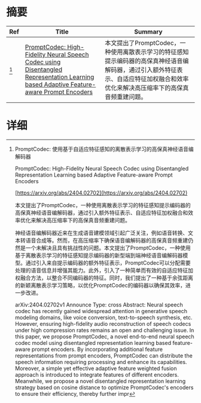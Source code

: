 # 摘要

| Ref | Title | Summary |
| --- | --- | --- |
| [^1] | [PromptCodec: High-Fidelity Neural Speech Codec using Disentangled Representation Learning based Adaptive Feature-aware Prompt Encoders](https://arxiv.org/abs/2404.02702) | 本文提出了PromptCodec，一种使用离散表示学习的特征感知提示编码器的高保真神经语音编解码器，通过引入额外特征表示、自适应特征加权融合和效率优化来解决高压缩率下的高保真音频重建问题。 |

# 详细

[^1]: PromptCodec: 使用基于自适应特征感知的离散表示学习的高保真神经语音编解码器

    PromptCodec: High-Fidelity Neural Speech Codec using Disentangled Representation Learning based Adaptive Feature-aware Prompt Encoders

    [https://arxiv.org/abs/2404.02702](https://arxiv.org/abs/2404.02702)

    本文提出了PromptCodec，一种使用离散表示学习的特征感知提示编码器的高保真神经语音编解码器，通过引入额外特征表示、自适应特征加权融合和效率优化来解决高压缩率下的高保真音频重建问题。

    

    神经语音编解码器近来在生成语音建模领域引起广泛关注，例如语音转换、文本转语音合成等。然而，在高压缩率下确保语音编解码器的高保真音频重建仍然是一个未解决且具有挑战性的问题。本文提出了PromptCodec，一种使用基于离散表示学习的特征感知提示编码器的新型端到端神经语音编解码器模型。通过引入来自提示编码器的额外特征表示，PromptCodec可以分配需要处理的语音信息并增强其能力。此外，引入了一种简单而有效的自适应特征加权融合方法，以整合不同编码器的特征。同时，我们提出了一种基于余弦距离的新颖离散表示学习策略，以优化PromptCodec的编码器以确保其效率，进一步改进。

    arXiv:2404.02702v1 Announce Type: cross  Abstract: Neural speech codec has recently gained widespread attention in generative speech modeling domains, like voice conversion, text-to-speech synthesis, etc. However, ensuring high-fidelity audio reconstruction of speech codecs under high compression rates remains an open and challenging issue. In this paper, we propose PromptCodec, a novel end-to-end neural speech codec model using disentangled representation learning based feature-aware prompt encoders. By incorporating additional feature representations from prompt encoders, PromptCodec can distribute the speech information requiring processing and enhance its capabilities. Moreover, a simple yet effective adaptive feature weighted fusion approach is introduced to integrate features of different encoders. Meanwhile, we propose a novel disentangled representation learning strategy based on cosine distance to optimize PromptCodec's encoders to ensure their efficiency, thereby further impr
    

